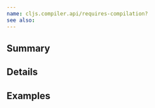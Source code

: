 ```yaml
---
name: cljs.compiler.api/requires-compilation?
see also:
---
```


## Summary

## Details

## Examples
